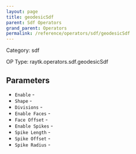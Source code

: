 ```yaml
---
layout: page
title: geodesicSdf
parent: Sdf Operators
grand_parent: Operators
permalink: /reference/operators/sdf/geodesicSdf
---
```


Category: sdf

OP Type: raytk.operators.sdf.geodesicSdf

## Parameters

* `Enable` - 
* `Shape` - 
* `Divisions` - 
* `Enable Faces` - 
* `Face Offset` - 
* `Enable Spikes` - 
* `Spike Length` - 
* `Spike Offset` - 
* `Spike Radius` -
